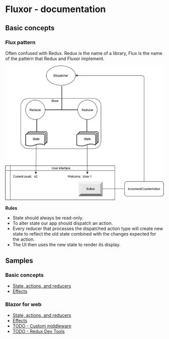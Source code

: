 # Fluxor - documentation

## Basic concepts

### Flux pattern

Often confused with Redux. Redux is the name of a library, Flux is the name of the pattern that Redux and
Fluxor implement.

![](./../Images/flux-pattern.jpg)

**Rules**
* State should always be read-only.
* To alter state our app should dispatch an action.
* Every reducer that processes the dispatched action type will create new state to reflect the old
state combined with the changes expected for the action.
* The UI then uses the new state to render its display.

## Samples
### Basic concepts

* [State, actions, and reducers](../Samples/01-BasicConcepts/01A-StateActionsReducersSample/README.md)
* [Effects](../Samples/01-BasicConcepts/01B-EffectsSample/README.md)

### Blazor for web

* [State, actions, and reducers](../Samples/02-Blazor/02A-StateActionsReducersSample/README.md)
* [Effects](../Samples/02-Blazor/02B-EffectsSample/README.md)
* [TODO - Custom middleware](../Samples/02-Blazor/02C-MiddlewareSample/README.md)
* [TODO - Redux Dev Tools](../Samples/02-Blazor/02D-ReduxDevToolsSample/README.md)
